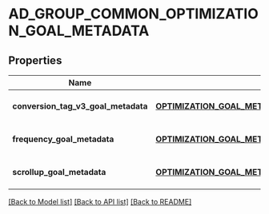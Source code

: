 # AD_GROUP_COMMON_OPTIMIZATION_GOAL_METADATA

## Properties
Name | Type | Description | Notes
------------ | ------------- | ------------- | -------------
**conversion_tag_v3_goal_metadata** | [**OPTIMIZATION_GOAL_METADATA_CONVERSION_TAG_V3_GOAL_METADATA**](OptimizationGoalMetadata_conversion_tag_v3_goal_metadata.md) |  | [optional] [default to null]
**frequency_goal_metadata** | [**OPTIMIZATION_GOAL_METADATA_FREQUENCY_GOAL_METADATA**](OptimizationGoalMetadata_frequency_goal_metadata.md) |  | [optional] [default to null]
**scrollup_goal_metadata** | [**OPTIMIZATION_GOAL_METADATA_SCROLLUP_GOAL_METADATA**](OptimizationGoalMetadata_scrollup_goal_metadata.md) |  | [optional] [default to null]

[[Back to Model list]](../README.md#documentation-for-models) [[Back to API list]](../README.md#documentation-for-api-endpoints) [[Back to README]](../README.md)


